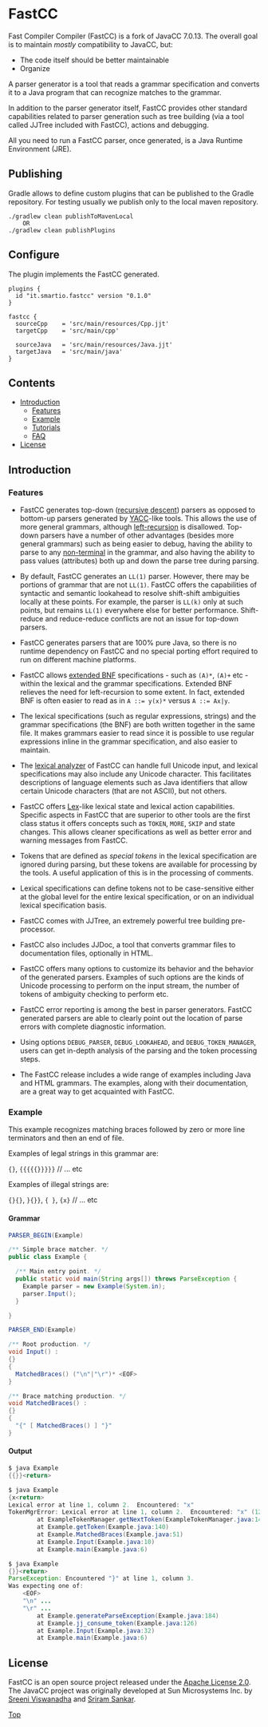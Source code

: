 # <a name="top"></a>FastCC

Fast Compiler Compiler (FastCC) is a fork of JavaCC 7.0.13.
The overall goal is to maintain *mostly* compatibility to JavaCC, but:
* The code itself should be better maintainable
* Organize 

A parser generator is a tool that reads a grammar specification and converts it to a Java program that can recognize matches to the grammar.

In addition to the parser generator itself, FastCC provides other standard capabilities related to parser generation such as tree building (via a tool called JJTree included with FastCC), actions and debugging.

All you need to run a FastCC parser, once generated, is a Java Runtime Environment (JRE).

## Publishing

Gradle allows to define custom plugins that can be published to the Gradle repository. For testing usually we publish only to the local maven repository.

~~~
./gradlew clean publishToMavenLocal
	OR
./gradlew clean publishPlugins
~~~



## Configure

The plugin implements the FastCC generated.

~~~
plugins {
  id "it.smartio.fastcc" version "0.1.0"
}

fastcc {
  sourceCpp    = 'src/main/resources/Cpp.jjt'
  targetCpp    = 'src/main/cpp'

  sourceJava   = 'src/main/resources/Java.jjt'
  targetJava   = 'src/main/java'
}
~~~

## <a name="toc"></a>Contents

- [Introduction](#introduction)
  * [Features](#features)
  * [Example](#example)
  * [Tutorials](docs/tutorials/index.md)
  * [FAQ](docs/faq.md)
- [License](#license)

## <a name="introduction"></a>Introduction

### <a name="features"></a>Features

* FastCC generates top-down ([recursive descent](https://en.wikipedia.org/wiki/Recursive_descent_parser)) parsers as opposed to bottom-up parsers generated by [YACC](https://en.wikipedia.org/wiki/Yacc)-like tools. This allows the use of more general grammars, although [left-recursion](https://en.wikipedia.org/wiki/Left_recursion) is disallowed. Top-down parsers have a number of other advantages (besides more general grammars) such as being easier to debug, having the ability to parse to any [non-terminal](https://en.wikipedia.org/wiki/Terminal_and_nonterminal_symbols) in the grammar, and also having the ability to pass values (attributes) both up and down the parse tree during parsing.

* By default, FastCC generates an `LL(1)` parser. However, there may be portions of grammar that are not `LL(1)`. FastCC offers the capabilities of syntactic and semantic lookahead to resolve shift-shift ambiguities locally at these points. For example, the parser is `LL(k)` only at such points, but remains `LL(1)` everywhere else for better performance. Shift-reduce and reduce-reduce conflicts are not an issue for top-down parsers.

* FastCC generates parsers that are 100% pure Java, so there is no runtime dependency on FastCC and no special porting effort required to run on different machine platforms.

* FastCC allows [extended BNF](https://en.wikipedia.org/wiki/Extended_Backus%E2%80%93Naur_form) specifications - such as `(A)*`, `(A)+` etc - within the lexical and the grammar specifications. Extended BNF relieves the need for left-recursion to some extent. In fact, extended BNF is often easier to read as in `A ::= y(x)*` versus `A ::= Ax|y`.

* The lexical specifications (such as regular expressions, strings) and the grammar specifications (the BNF) are both written together in the same file. It makes grammars easier to read since it is possible to use regular expressions inline in the grammar specification, and also easier to maintain.

* The [lexical analyzer](https://en.wikipedia.org/wiki/Lexical_analysis) of FastCC can handle full Unicode input, and lexical specifications may also include any Unicode character. This facilitates descriptions of language elements such as Java identifiers that allow certain Unicode characters (that are not ASCII), but not others.

* FastCC offers [Lex](https://en.wikipedia.org/wiki/Lex_(software))-like lexical state and lexical action capabilities. Specific aspects in FastCC that are superior to other tools are the first class status it offers concepts such as `TOKEN`, `MORE`, `SKIP` and state changes. This allows cleaner specifications as well as better error and warning messages from FastCC.

* Tokens that are defined as *special tokens* in the lexical specification are ignored during parsing, but these tokens are available for processing by the tools. A useful application of this is in the processing of comments.

* Lexical specifications can define tokens not to be case-sensitive either at the global level for the entire lexical specification, or on an individual lexical specification basis.

* FastCC comes with JJTree, an extremely powerful tree building pre-processor.

* FastCC also includes JJDoc, a tool that converts grammar files to documentation files, optionally in HTML.

* FastCC offers many options to customize its behavior and the behavior of the generated parsers. Examples of such options are the kinds of Unicode processing to perform on the input stream, the number of tokens of ambiguity checking to perform etc.

* FastCC error reporting is among the best in parser generators. FastCC generated parsers are able to clearly point out the location of parse errors with complete diagnostic information.

* Using options `DEBUG_PARSER`, `DEBUG_LOOKAHEAD`, and `DEBUG_TOKEN_MANAGER`, users can get in-depth analysis of the parsing and the token processing steps.

* The FastCC release includes a wide range of examples including Java and HTML grammars. The examples, along with their documentation, are a great way to get acquainted with FastCC.


### <a name="example"></a>Example

This example recognizes matching braces followed by zero or more line terminators and then an end of file.

Examples of legal strings in this grammar are:

`{}`, `{{{{{}}}}}` // ... etc

Examples of illegal strings are:

`{}{}`, `}{}}`, `{ }`, `{x}` // ... etc

#### Grammar
```java
PARSER_BEGIN(Example)

/** Simple brace matcher. */
public class Example {

  /** Main entry point. */
  public static void main(String args[]) throws ParseException {
    Example parser = new Example(System.in);
    parser.Input();
  }

}

PARSER_END(Example)

/** Root production. */
void Input() :
{}
{
  MatchedBraces() ("\n"|"\r")* <EOF>
}

/** Brace matching production. */
void MatchedBraces() :
{}
{
  "{" [ MatchedBraces() ] "}"
}
```

#### Output
```java
$ java Example
{{}}<return>
```

```java
$ java Example
{x<return>
Lexical error at line 1, column 2.  Encountered: "x"
TokenMgrError: Lexical error at line 1, column 2.  Encountered: "x" (120), after : ""
        at ExampleTokenManager.getNextToken(ExampleTokenManager.java:146)
        at Example.getToken(Example.java:140)
        at Example.MatchedBraces(Example.java:51)
        at Example.Input(Example.java:10)
        at Example.main(Example.java:6)
```

```java
$ java Example
{}}<return>
ParseException: Encountered "}" at line 1, column 3.
Was expecting one of:
    <EOF>
    "\n" ...
    "\r" ...
        at Example.generateParseException(Example.java:184)
        at Example.jj_consume_token(Example.java:126)
        at Example.Input(Example.java:32)
        at Example.main(Example.java:6)
```

## <a name="license"></a>License

FastCC is an open source project released under the [Apache License 2.0](LICENSE). The JavaCC project was originally developed at Sun Microsystems Inc. by [Sreeni Viswanadha](https://github.com/kaikalur) and [Sriram Sankar](https://twitter.com/sankarsearch).

[Top](#top)

<br>
